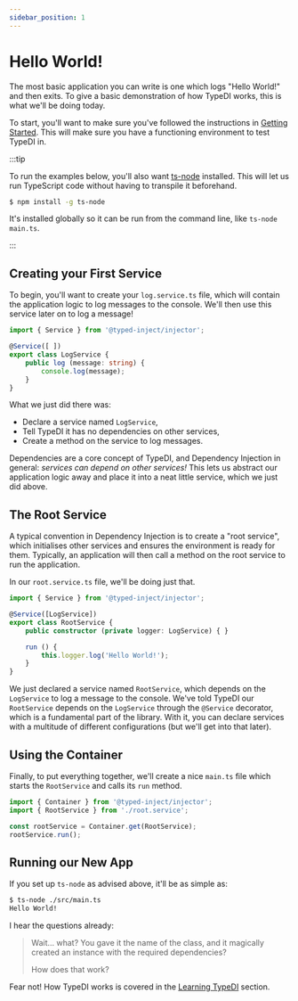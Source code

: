 ```yaml
---
sidebar_position: 1
---
```


# Hello World!

The most basic application you can write is one which logs "Hello World!" and then exits.
To give a basic demonstration of how TypeDI works, this is what we'll be doing today.

To start, you'll want to make sure you've followed the instructions in [Getting Started](../getting-started).
This will make sure you have a functioning environment to test TypeDI in.

:::tip

To run the examples below, you'll also want [ts-node](https://npmjs.org/ts-node) installed.
This will let us run TypeScript code without having to transpile it beforehand.

```sh
$ npm install -g ts-node
```

It's installed globally so it can be run from the command line, like `ts-node main.ts`.

:::

## Creating your First Service

To begin, you'll want to create your `log.service.ts` file, which will contain the application logic to
log messages to the console.  We'll then use this service later on to log a message!

```ts title="src/log.service.ts"
import { Service } from '@typed-inject/injector';

@Service([ ])
export class LogService {
    public log (message: string) {
        console.log(message);
    }
}
```

What we just did there was:
  - Declare a service named `LogService`,
  - Tell TypeDI it has no dependencies on other services,
  - Create a method on the service to log messages.

Dependencies are a core concept of TypeDI, and Dependency Injection in general: *services can depend on other services!*
This lets us abstract our application logic away and place it into a neat little service, which we just did above.


## The Root Service

A typical convention in Dependency Injection is to create a "root service", which initialises other
services and ensures the environment is ready for them. Typically, an application will then call
a method on the root service to run the application.

In our `root.service.ts` file, we'll be doing just that.

```ts title="src/root.service.ts"
import { Service } from '@typed-inject/injector';

@Service([LogService])
export class RootService {
    public constructor (private logger: LogService) { }

    run () {
        this.logger.log('Hello World!');
    }
}
```

We just declared a service named `RootService`, which depends on the `LogService` to log a message to the console.
We've told TypeDI our `RootService` depends on the `LogService` through the `@Service` decorator, which is a fundamental
part of the library.  With it, you can declare services with a multitude of different configurations (but we'll get into that later).

## Using the Container

Finally, to put everything together, we'll create a nice `main.ts` file which starts the `RootService` and calls its `run` method.

```ts title="src/main.ts"
import { Container } from '@typed-inject/injector';
import { RootService } from './root.service';

const rootService = Container.get(RootService);
rootService.run();
```

## Running our New App

If you set up `ts-node` as advised above, it'll be as simple as:

```sh
$ ts-node ./src/main.ts
Hello World!
```

I hear the questions already:

> Wait... what? You gave it the name of the class, and it magically created an instance with the required dependencies?
>
> How does that work?

Fear not!  How TypeDI works is covered in the [Learning TypeDI](../guide/containers/introduction) section.
